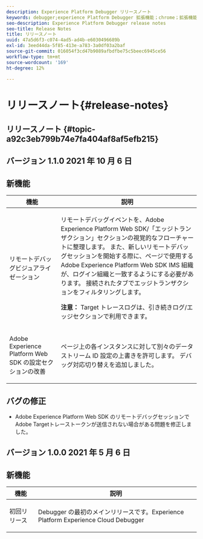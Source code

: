 ```yaml
---
description: Experience Platform Debugger リリースノート
keywords: debugger;experience Platform Debugger 拡張機能；chrome；拡張機能；リリースノート
seo-description: Experience Platform Debugger release notes
seo-title: Release Notes
title: リリースノート
uuid: 47a5d6f3-c074-4ad5-ad4b-e6030496689b
exl-id: 3eed44da-5f85-413e-a783-3a0df03a2baf
source-git-commit: 016054f3cd47b9089afbdfbe75c5beec6945ce56
workflow-type: tm+mt
source-wordcount: '169'
ht-degree: 12%

---
```


# リリースノート{#release-notes}

## リリースノート {#topic-a92c3eb799b74e7fa404af8af5efb215}

## バージョン 1.1.0 2021 年 10 月 6 日

## 新機能

<table id="table">
 <thead>
  <tr>
   <th colname="col1" class="entry"> 機能 </th>
   <th colname="col2" class="entry"> 説明 </th>
  </tr>
 </thead>
 <tbody>
  <tr>
   <td colname="col1"> <p> リモートデバッグビジュアライゼーション </p> </td>
   <td colname="col2"> <p> リモートデバッグイベントを、Adobe Experience Platform Web SDK/「エッジトランザクション」セクションの視覚的なフローチャートに整理します。 また、新しいリモートデバッグセッションを開始する際に、ページで使用するAdobe Experience Platform Web SDK IMS 組織が、ログイン組織と一致するようにする必要があります。 接続されたタブでエッジトランザクションをフィルタリングします。</p> <p> <b>注意：</b> Target トレースログは、引き続きログ/エッジセクションで利用できます。</p> </td>
  </tr>
  <tr>
   <td colname="col1"> <p> Adobe Experience Platform Web SDK の設定セクションの改善 </p> </td>
   <td colname="col2"> <p> ページ上の各インスタンスに対して別々のデータストリーム ID 設定の上書きを許可します。 デバッグ対応切り替えを追加しました。</p> </td>
  </tr>
 </tbody>
</table>

## バグの修正

* Adobe Experience Platform Web SDK のリモートデバッグセッションでAdobe Targetトレーストークンが送信されない場合がある問題を修正しました。

## バージョン 1.0.0 2021 年 5 月 6 日

## 新機能

<table id="table_7EFCAF456B14404FAF3715FC56519AAF">
 <thead>
  <tr>
   <th colname="col1" class="entry"> 機能 </th>
   <th colname="col2" class="entry"> 説明 </th>
  </tr>
 </thead>
 <tbody>
  <tr>
   <td colname="col1"> <p> 初回リリース </p> </td>
   <td colname="col2"> <p> Debugger の最初のメインリリースです。Experience Platform Experience Cloud Debugger </p> </td>
  </tr>
 </tbody>
</table>
